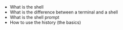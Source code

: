 - What is the shell
- What is the difference between a terminal and a shell
- What is the shell prompt
- How to use the history (the basics)
